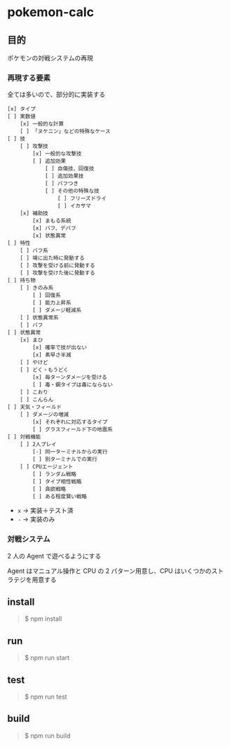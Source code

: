 # pokemon-calc

## 目的

ポケモンの対戦システムの再現

### 再現する要素

全ては多いので、部分的に実装する

```
[x] タイプ
[ ] 実数値
    [x] 一般的な計算
    [ ] 「ヌケニン」などの特殊なケース
[ ] 技
    [ ] 攻撃技
        [x] 一般的な攻撃技
        [ ] 追加効果
            [ ] 自傷技、回復技
            [ ] 追加効果技
            [ ] バフつき
            [ ] その他の特殊な技
                [ ] フリーズドライ
                [ ] イカサマ
    [x] 補助技
        [x] まもる系統
        [x] バフ、デバフ
        [x] 状態異常
[ ] 特性
    [ ] バフ系
    [ ] 場に出た時に発動する
    [ ] 攻撃を受ける前に発動する
    [ ] 攻撃を受けた後に発動する
[ ] 持ち物
    [ ] きのみ系
        [ ] 回復系
        [ ] 能力上昇系
        [ ] ダメージ軽減系
    [ ] 状態異常系
    [ ] バフ
[ ] 状態異常
    [x] まひ
        [x] 確率で技が出ない
        [x] 素早さ半減
    [ ] やけど
    [ ] どく・もうどく
        [x] 毎ターンダメージを受ける
        [ ] 毒・鋼タイプは毒にならない
    [ ] こおり
    [ ] こんらん
[ ] 天気・フィールド
    [ ] ダメージの増減
        [x] それぞれに対応するタイプ
        [ ] グラスフィールド下の地震系
[ ] 対戦機能
    [ ] 2人プレイ
        [-] 同一ターミナルからの実行
        [ ] 別ターミナルでの実行
    [ ] CPUエージェント
        [ ] ランダム戦略
        [ ] タイプ相性戦略
        [ ] 貪欲戦略
        [ ] ある程度賢い戦略
```

- `x` → 実装＋テスト済
- `-` → 実装のみ

### 対戦システム

2 人の Agent で遊べるようにする

Agent はマニュアル操作と CPU の 2 パターン用意し、CPU はいくつかのストラテジを用意する

## install

> $ npm install

## run

> $ npm run start

## test

> $ npm run test

## build

> $ npm run build
